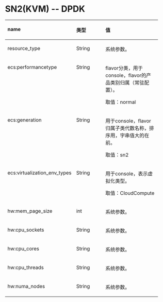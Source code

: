 # SN2\(KVM\) -- DPDK<a name="ZH-CN_TOPIC_0114103979"></a>

<a name="zh-cn_topic_0114079739_table62999330"></a>
<table><thead align="left"><tr id="zh-cn_topic_0114079739_row30971651"><th class="cellrowborder" valign="top" width="33%" id="mcps1.1.4.1.1"><p id="zh-cn_topic_0114079739_p25675773"><a name="zh-cn_topic_0114079739_p25675773"></a><a name="zh-cn_topic_0114079739_p25675773"></a>name</p>
</th>
<th class="cellrowborder" valign="top" width="24%" id="mcps1.1.4.1.2"><p id="zh-cn_topic_0114079739_p66471715"><a name="zh-cn_topic_0114079739_p66471715"></a><a name="zh-cn_topic_0114079739_p66471715"></a>类型</p>
</th>
<th class="cellrowborder" valign="top" width="43%" id="mcps1.1.4.1.3"><p id="zh-cn_topic_0114079739_p15499871"><a name="zh-cn_topic_0114079739_p15499871"></a><a name="zh-cn_topic_0114079739_p15499871"></a>值</p>
</th>
</tr>
</thead>
<tbody><tr id="zh-cn_topic_0114079739_row47530006"><td class="cellrowborder" valign="top" width="33%" headers="mcps1.1.4.1.1 "><p id="zh-cn_topic_0114079739_p24725298"><a name="zh-cn_topic_0114079739_p24725298"></a><a name="zh-cn_topic_0114079739_p24725298"></a>resource_type</p>
</td>
<td class="cellrowborder" valign="top" width="24%" headers="mcps1.1.4.1.2 "><p id="zh-cn_topic_0114079739_p56592155"><a name="zh-cn_topic_0114079739_p56592155"></a><a name="zh-cn_topic_0114079739_p56592155"></a>String</p>
</td>
<td class="cellrowborder" valign="top" width="43%" headers="mcps1.1.4.1.3 "><p id="zh-cn_topic_0114079739_p20561848"><a name="zh-cn_topic_0114079739_p20561848"></a><a name="zh-cn_topic_0114079739_p20561848"></a>系统参数。</p>
</td>
</tr>
<tr id="zh-cn_topic_0114079739_row50838910"><td class="cellrowborder" valign="top" width="33%" headers="mcps1.1.4.1.1 "><p id="zh-cn_topic_0114079739_p24311045"><a name="zh-cn_topic_0114079739_p24311045"></a><a name="zh-cn_topic_0114079739_p24311045"></a>ecs:performancetype</p>
</td>
<td class="cellrowborder" valign="top" width="24%" headers="mcps1.1.4.1.2 "><p id="zh-cn_topic_0114079739_p23037620"><a name="zh-cn_topic_0114079739_p23037620"></a><a name="zh-cn_topic_0114079739_p23037620"></a>String</p>
</td>
<td class="cellrowborder" valign="top" width="43%" headers="mcps1.1.4.1.3 "><p id="zh-cn_topic_0114079739_p54107956"><a name="zh-cn_topic_0114079739_p54107956"></a><a name="zh-cn_topic_0114079739_p54107956"></a>flavor分类，用于console，flavor的产品类别归属（常驻配置）。</p>
<p id="zh-cn_topic_0114079739_p17209562"><a name="zh-cn_topic_0114079739_p17209562"></a><a name="zh-cn_topic_0114079739_p17209562"></a>取值：normal</p>
</td>
</tr>
<tr id="zh-cn_topic_0114079739_row20668333"><td class="cellrowborder" valign="top" width="33%" headers="mcps1.1.4.1.1 "><p id="zh-cn_topic_0114079739_p63522246"><a name="zh-cn_topic_0114079739_p63522246"></a><a name="zh-cn_topic_0114079739_p63522246"></a>ecs:generation</p>
</td>
<td class="cellrowborder" valign="top" width="24%" headers="mcps1.1.4.1.2 "><p id="zh-cn_topic_0114079739_p45028263"><a name="zh-cn_topic_0114079739_p45028263"></a><a name="zh-cn_topic_0114079739_p45028263"></a>String</p>
</td>
<td class="cellrowborder" valign="top" width="43%" headers="mcps1.1.4.1.3 "><p id="zh-cn_topic_0114079739_p23410681"><a name="zh-cn_topic_0114079739_p23410681"></a><a name="zh-cn_topic_0114079739_p23410681"></a>用于console，flavor归属子类代数名称，排序用，字串值大的在前。</p>
<p id="zh-cn_topic_0114079739_p9369539"><a name="zh-cn_topic_0114079739_p9369539"></a><a name="zh-cn_topic_0114079739_p9369539"></a>取值：sn2</p>
</td>
</tr>
<tr id="zh-cn_topic_0114079739_row17216995"><td class="cellrowborder" valign="top" width="33%" headers="mcps1.1.4.1.1 "><p id="zh-cn_topic_0114079739_p52399374"><a name="zh-cn_topic_0114079739_p52399374"></a><a name="zh-cn_topic_0114079739_p52399374"></a>ecs:virtualization_env_types</p>
</td>
<td class="cellrowborder" valign="top" width="24%" headers="mcps1.1.4.1.2 "><p id="zh-cn_topic_0114079739_p16490914"><a name="zh-cn_topic_0114079739_p16490914"></a><a name="zh-cn_topic_0114079739_p16490914"></a>String</p>
</td>
<td class="cellrowborder" valign="top" width="43%" headers="mcps1.1.4.1.3 "><p id="zh-cn_topic_0114079739_p60695621"><a name="zh-cn_topic_0114079739_p60695621"></a><a name="zh-cn_topic_0114079739_p60695621"></a>用于console，表示虚拟化类型。</p>
<p id="zh-cn_topic_0114079739_p9389685"><a name="zh-cn_topic_0114079739_p9389685"></a><a name="zh-cn_topic_0114079739_p9389685"></a>取值：CloudCompute</p>
</td>
</tr>
<tr id="zh-cn_topic_0114079739_row17398306"><td class="cellrowborder" valign="top" width="33%" headers="mcps1.1.4.1.1 "><p id="zh-cn_topic_0114079739_p67085535"><a name="zh-cn_topic_0114079739_p67085535"></a><a name="zh-cn_topic_0114079739_p67085535"></a>hw:mem_page_size</p>
</td>
<td class="cellrowborder" valign="top" width="24%" headers="mcps1.1.4.1.2 "><p id="zh-cn_topic_0114079739_p65219236"><a name="zh-cn_topic_0114079739_p65219236"></a><a name="zh-cn_topic_0114079739_p65219236"></a>int</p>
</td>
<td class="cellrowborder" valign="top" width="43%" headers="mcps1.1.4.1.3 "><p id="zh-cn_topic_0114079739_p48266778"><a name="zh-cn_topic_0114079739_p48266778"></a><a name="zh-cn_topic_0114079739_p48266778"></a>系统参数。</p>
</td>
</tr>
<tr id="zh-cn_topic_0114079739_row31747823"><td class="cellrowborder" valign="top" width="33%" headers="mcps1.1.4.1.1 "><p id="zh-cn_topic_0114079739_p21436848"><a name="zh-cn_topic_0114079739_p21436848"></a><a name="zh-cn_topic_0114079739_p21436848"></a>hw:cpu_sockets</p>
</td>
<td class="cellrowborder" valign="top" width="24%" headers="mcps1.1.4.1.2 "><p id="zh-cn_topic_0114079739_p58663159"><a name="zh-cn_topic_0114079739_p58663159"></a><a name="zh-cn_topic_0114079739_p58663159"></a>String</p>
</td>
<td class="cellrowborder" valign="top" width="43%" headers="mcps1.1.4.1.3 "><p id="zh-cn_topic_0114079739_p54095401"><a name="zh-cn_topic_0114079739_p54095401"></a><a name="zh-cn_topic_0114079739_p54095401"></a>系统参数。</p>
</td>
</tr>
<tr id="zh-cn_topic_0114079739_row17096567"><td class="cellrowborder" valign="top" width="33%" headers="mcps1.1.4.1.1 "><p id="zh-cn_topic_0114079739_p42644663"><a name="zh-cn_topic_0114079739_p42644663"></a><a name="zh-cn_topic_0114079739_p42644663"></a>hw:cpu_cores</p>
</td>
<td class="cellrowborder" valign="top" width="24%" headers="mcps1.1.4.1.2 "><p id="zh-cn_topic_0114079739_p31665688"><a name="zh-cn_topic_0114079739_p31665688"></a><a name="zh-cn_topic_0114079739_p31665688"></a>String</p>
</td>
<td class="cellrowborder" valign="top" width="43%" headers="mcps1.1.4.1.3 "><p id="zh-cn_topic_0114079739_p14783937"><a name="zh-cn_topic_0114079739_p14783937"></a><a name="zh-cn_topic_0114079739_p14783937"></a>系统参数。</p>
</td>
</tr>
<tr id="zh-cn_topic_0114079739_row65946577"><td class="cellrowborder" valign="top" width="33%" headers="mcps1.1.4.1.1 "><p id="zh-cn_topic_0114079739_p40072506"><a name="zh-cn_topic_0114079739_p40072506"></a><a name="zh-cn_topic_0114079739_p40072506"></a>hw:cpu_threads</p>
</td>
<td class="cellrowborder" valign="top" width="24%" headers="mcps1.1.4.1.2 "><p id="zh-cn_topic_0114079739_p24647552"><a name="zh-cn_topic_0114079739_p24647552"></a><a name="zh-cn_topic_0114079739_p24647552"></a>String</p>
</td>
<td class="cellrowborder" valign="top" width="43%" headers="mcps1.1.4.1.3 "><p id="zh-cn_topic_0114079739_p50294666"><a name="zh-cn_topic_0114079739_p50294666"></a><a name="zh-cn_topic_0114079739_p50294666"></a>系统参数。</p>
</td>
</tr>
<tr id="zh-cn_topic_0114079739_row49998812"><td class="cellrowborder" valign="top" width="33%" headers="mcps1.1.4.1.1 "><p id="zh-cn_topic_0114079739_p23371976"><a name="zh-cn_topic_0114079739_p23371976"></a><a name="zh-cn_topic_0114079739_p23371976"></a>hw:numa_nodes</p>
</td>
<td class="cellrowborder" valign="top" width="24%" headers="mcps1.1.4.1.2 "><p id="zh-cn_topic_0114079739_p14081900"><a name="zh-cn_topic_0114079739_p14081900"></a><a name="zh-cn_topic_0114079739_p14081900"></a>String</p>
</td>
<td class="cellrowborder" valign="top" width="43%" headers="mcps1.1.4.1.3 "><p id="zh-cn_topic_0114079739_p66892145"><a name="zh-cn_topic_0114079739_p66892145"></a><a name="zh-cn_topic_0114079739_p66892145"></a>系统参数。</p>
</td>
</tr>
</tbody>
</table>

